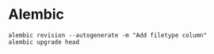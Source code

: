 
# Alembic

```shell
alembic revision --autogenerate -m "Add filetype column"
alembic upgrade head
```

